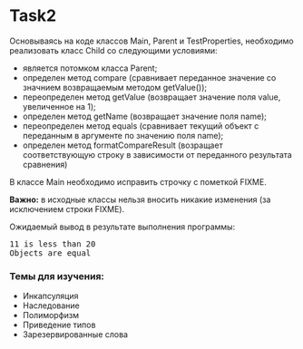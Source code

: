 # Task2

Основываясь на коде классов Main, Parent и TestProperties, необходимо реализовать класс Child со следующими условиями:
* является потомком класса Parent;
* определен метод compare (сравнивает переданное значение со значнием возвращаемым методом getValue());
* переопределен метод getValue (возвращает значение поля value, увеличенное на 1);
* определен метод getName (возвращает значение поля name);
* переопределен метод equals (сравнивает текущий объект с переданным в аргументе по значению поля name);
* определен метод formatCompareResult (возращает соответствующую строку в зависимости от переданного результата сравнения)

В классе Main необходимо исправить строчку с пометкой FIXME.

<b>Важно:</b> в исходные классы нельзя вносить никакие изменения (за исключением строки FIXME).

Ожидаемый вывод в результате выполнения программы:
<pre>11 is less than 20
Objects are equal</pre>

<h3>Темы для изучения:</h3>
<ul>
<li>Инкапсуляция</li>
<li>Наследование</li>
<li>Полиморфизм</li>
<li>Приведение типов</li>
<li>Зарезервированные слова</li>
</ul>
